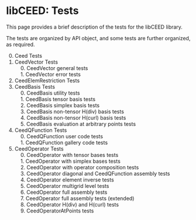 # libCEED: Tests

This page provides a brief description of the tests for the libCEED library.

The tests are organized by API object, and some tests are further organized, as required.

0. Ceed Tests
1. CeedVector Tests\
    0. CeedVector general tests\
    1. CeedVector error tests
2. CeedElemRestriction Tests
3. CeedBasis Tests\
    0. CeedBasis utility tests\
    1. CeedBasis tensor basis tests\
    2. CeedBasis simplex basis tests\
    3. CeedBasis non-tensor H(div) basis tests\
    4. CeedBasis non-tensor H(curl) basis tests\
    5. CeedBasis evaluation at arbitrary points tests
4. CeedQFunction Tests\
    0. CeedQFunction user code tests\
    1. CeedQFunction gallery code tests
5. CeedOperator Tests\
    0. CeedOperator with tensor bases tests\
    1. CeedOperator with simplex bases tests\
    2. CeedOperator with operator composition tests\
    3. CeedOperator diagonal and CeedQFunction assembly tests\
    4. CeedOperator element inverse tests\
    5. CeedOperator multigrid level tests\
    6. CeedOperator full assembly tests\
    7. CeedOperator full assembly tests (extended)\
    8. CeedOperator H(div) and H(curl) tests\
    9. CeedOperatorAtPoints tests

